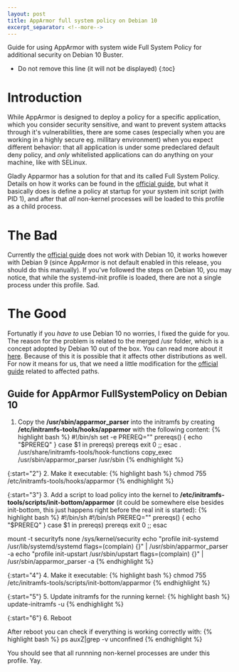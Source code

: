 ```yaml
---
layout: post
title: AppArmor full system policy on Debian 10
excerpt_separator: <!--more-->
---
```

Guide for using AppArmor with system wide Full System Policy for additional security on Debian 10 Buster.
<!--more-->
<style type="text/css">
  // Adding 'Contents' headline to the TOC
	#markdown-toc::before {
	    content: "Contents";
	    font-weight: bold;
	}


	// Using numbers instead of bullets for listing
	#markdown-toc ul {
	    list-style: decimal;
	}

	#markdown-toc {
	    border: 1px solid #aaa;
	    padding-left: 2em;
	    padding-right: 2em;
	    padding-top: 1em;
	    padding-bottom: 1em;
	    list-style: decimal;
	    display: inline-block;
	}
</style>
* Do not remove this line (it will not be displayed)
{:toc}
# Introduction

While AppArmor is designed to deploy a policy for a specific application, which you consider security sensitive, and want to prevent system attacks through it's vulnerabilities, there are some cases (especially when you are working in a highly secure eg. millitary environment) when you expect different behavior: that all application is under some predeclared default deny policy, and *only* whitelisted applications can do anything on your machine, like with SELinux.

Gladly Apparmor has a solution for that and its called Full System Policy. Details on how it works can be found in the [official guide](https://gitlab.com/apparmor/apparmor/-/wikis/FullSystemPolicy), but what it basically does is define a policy at startup for your system init script (with PID 1), and after that *all* non-kernel processes will be loaded to this profile as a child process.

# The Bad
Currently the [official guide](https://gitlab.com/apparmor/apparmor/-/wikis/FullSystemPolicy) does not work with Debian 10, it works however with Debian 9 (since AppArmor is not default enabled in this release, you should do this manually). If you've followed the steps on Debian 10, you may notice, that while the systemd-init profile is loaded, there are not a single process under this profile. Sad.

# The Good
Fortunatly if you *have to* use Debian 10 no worries, I fixed the guide for you. The reason for the problem is related to the merged /usr folder, which is a concept adopted by Debian 10 out of the box. You can read more about it [here](https://www.freedesktop.org/wiki/Software/systemd/TheCaseForTheUsrMerge/). Because of this it is possible that it affects other distributions as well. For now it means for us, that we need a little modification for the [official guide](https://gitlab.com/apparmor/apparmor/-/wikis/FullSystemPolicy) related to affected paths. 

## Guide for AppArmor FullSystemPolicy on Debian 10
1. Copy the __/usr/sbin/apparmor_parser__ into the initramfs by creating __/etc/initramfs-tools/hooks/apparmor__ with the following content:
{% highlight bash %}
#!/bin/sh
set -e
PREREQ=""
prereqs()
{
    echo "$PREREQ"
}
case $1 in
    prereqs)
        prereqs
        exit 0
        ;;
esac
. /usr/share/initramfs-tools/hook-functions
copy_exec /usr/sbin/apparmor_parser /usr/sbin
{% endhighlight %}

{:start="2"}
2. Make it executable:
{% highlight bash %}
chmod 755 /etc/initramfs-tools/hooks/apparmor
{% endhighlight %}

{:start="3"}
3. Add a script to load policy into the kernel to __/etc/initramfs-tools/scripts/init-bottom/apparmor__ (it could be somewhere else besides init-bottom, this just happens right before the real init is started):
{% highlight bash %}
    #!/bin/sh
#!/bin/sh
PREREQ=""
prereqs()
{
        echo "$PREREQ"
}
case $1 in
prereqs)
        prereqs
        exit 0
        ;;
esac
 
mount -t securityfs none /sys/kernel/security
echo "profile init-systemd /usr/lib/systemd/systemd flags=(complain) {}" | /usr/sbin/apparmor_parser -a
echo "profile init-upstart /usr/sbin/upstart flags=(complain) {}" | /usr/sbin/apparmor_parser -a
{% endhighlight %}

{:start="4"}
4. Make it executable:
{% highlight bash %}
chmod 755 /etc/initramfs-tools/scripts/init-bottom/apparmor
{% endhighlight %}

{:start="5"}
5. Update initramfs for the running kernel:
{% highlight bash %}
update-initramfs -u
{% endhighlight %}

{:start="6"}
6. Reboot

After reboot you can check if everything is working correctly with:
{% highlight bash %}
ps auxZ|grep -v unconfined
{% endhighlight %}

You should see that all runnning non-kernel processes are under this profile. Yay.


